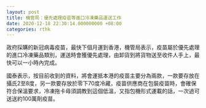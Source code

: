 ```yaml
---
layout: post
title: 機管局：優先處理疫苗等進口冷凍藥品運送工作
date: 2020-12-18 22:30:14.000000000 +08:00
categories: rthk
---
```


政府採購的新冠病毒疫苗，最快下個月運到香港，機管局表示，疫苗屬於優先處理的進口冷凍藥品類別，運送時會獲優先處理，由卸貨到將貨物送至收件人手上，最快可以一小時內完成。

國泰表示，按目前收到的資料，將會運抵本港的疫苗主要分為兩款，一款要存放在攝氏2至8度，另一款要存放於零下70度冷藏，疫苗供應商在包裝疫苗時，會確保符合保溫要求，冷凍拖卡毋須調教到這個低溫，又指包機形式運載的話，一次過可送送約100萬劑疫苗。
